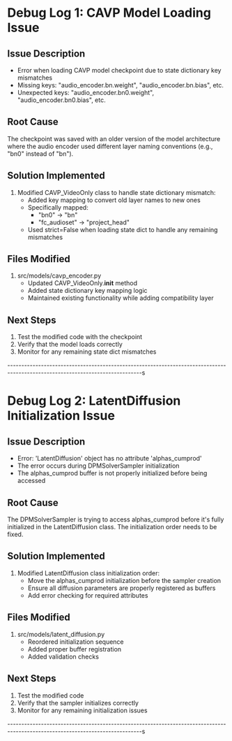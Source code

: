 # Debug Log 1: CAVP Model Loading Issue

## Issue Description
- Error when loading CAVP model checkpoint due to state dictionary key mismatches
- Missing keys: "audio_encoder.bn.weight", "audio_encoder.bn.bias", etc.
- Unexpected keys: "audio_encoder.bn0.weight", "audio_encoder.bn0.bias", etc.

## Root Cause
The checkpoint was saved with an older version of the model architecture where the audio encoder used different layer naming conventions (e.g., "bn0" instead of "bn").

## Solution Implemented
1. Modified CAVP_VideoOnly class to handle state dictionary mismatch:
   - Added key mapping to convert old layer names to new ones
   - Specifically mapped:
     - "bn0" → "bn"
     - "fc_audioset" → "project_head"
   - Used strict=False when loading state dict to handle any remaining mismatches

## Files Modified
1. src/models/cavp_encoder.py
   - Updated CAVP_VideoOnly.__init__ method
   - Added state dictionary key mapping logic
   - Maintained existing functionality while adding compatibility layer

## Next Steps
1. Test the modified code with the checkpoint
2. Verify that the model loads correctly
3. Monitor for any remaining state dict mismatches

------------------------------------------------------------------------------------------------------------------------------s

# Debug Log 2: LatentDiffusion Initialization Issue

## Issue Description
- Error: 'LatentDiffusion' object has no attribute 'alphas_cumprod'
- The error occurs during DPMSolverSampler initialization
- The alphas_cumprod buffer is not properly initialized before being accessed

## Root Cause
The DPMSolverSampler is trying to access alphas_cumprod before it's fully initialized in the LatentDiffusion class. The initialization order needs to be fixed.

## Solution Implemented
1. Modified LatentDiffusion class initialization order:
   - Move the alphas_cumprod initialization before the sampler creation
   - Ensure all diffusion parameters are properly registered as buffers
   - Add error checking for required attributes

## Files Modified
1. src/models/latent_diffusion.py
   - Reordered initialization sequence
   - Added proper buffer registration
   - Added validation checks

## Next Steps
1. Test the modified code
2. Verify that the sampler initializes correctly
3. Monitor for any remaining initialization issues

------------------------------------------------------------------------------------------------------------------------------s
